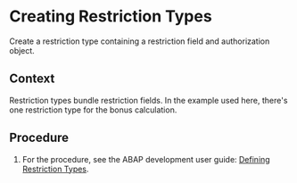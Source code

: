 <!-- loioa800fb03751648d3bc70b8c70c26fbdd -->

# Creating Restriction Types

Create a restriction type containing a restriction field and authorization object.



## Context

Restriction types bundle restriction fields. In the example used here, there's one restriction type for the bonus calculation.



## Procedure

1.  For the procedure, see the ABAP development user guide: [Defining Restriction Types](https://help.sap.com/viewer/5371047f1273405bb46725a417f95433/Cloud/en-US/5534915b564f4e5cb87be08f46c19af1.html).


